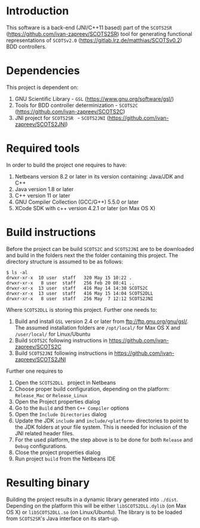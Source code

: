 # **Introduction**

This software is a back-end (JNI/C++11 based) part of the `SCOTS2SR` (<https://github.com/ivan-zapreev/SCOTS2SR>) tool for generating functional representations of `SCOTSv2.0` (<https://gitlab.lrz.de/matthias/SCOTSv0.2>) BDD controllers.

# **Dependencies**

This project is dependent on:

1. GNU Scientific Library - `GSL` (<https://www.gnu.org/software/gsl/>)
2. Tools for BDD controller determinization - `SCOTS2C` (<https://github.com/ivan-zapreev/SCOTS2C>)
3. JNI project for `SCOTS2SR ` - `SCOTS2JNI` (<https://github.com/ivan-zapreev/SCOTS2JNI>)

# **Required tools**

In order to build the project one requires to have:

1. Netbeans version 8.2 or later in its version containing: Java/JDK and C++
2. Java version 1.8 or later
3. C++ version 11 or later
3. GNU Compiler Collection (GCC/G++) 5.5.0 or later
4. XCode SDK with c++ version 4.2.1 or later (on Max OS X)

# **Build instructions**

Before the project can be build `SCOTS2C` and `SCOTS2JNI` are to be downloaded and build in the folders next the the folder containing this project. The directory structure is assumed to be as follows:

```
$ ls -al
drwxr-xr-x  10 user  staff   320 May 15 10:22 .
drwxr-xr-x   8 user  staff   256 Feb 20 08:41 ..
drwxr-xr-x  13 user  staff   416 May 14 14:30 SCOTS2C
drwxr-xr-x  13 user  staff   416 May 15 14:04 SCOTS2DLL
drwxr-xr-x   8 user  staff   256 May  7 12:12 SCOTS2JNI
```
Where `SCOTS2DLL` is storing this project. Further one needs to:

1. Build and install `GSL` version 2.4 or later from <ftp://ftp.gnu.org/gnu/gsl/>. The assumed installation folders are `/opt/local/` for Max OS X and `/user/local/` for Linux/Ubuntu
2. Build `SCOTS2C` following instructions in <https://github.com/ivan-zapreev/SCOTS2C>
3. Build `SCOTS2JNI` following instructions in <https://github.com/ivan-zapreev/SCOTS2JNI>

Further one requires to

1. Open the `SCOTS2DLL ` project in Netbeans
2. Choose proper build configuration, depending on the platform: `Release_Mac` or `Release_Linux`
3. Open the Project properties dialog
4. Go to the `Build` and then `C++ Compiler` options
5. Open the `Include Directories` dialog
6. Update the JDK `include` and `include/<platform>` directories to point to the JDK folders at your file system. This is needed for inclusion of the JNI related header files.
7. For the used platform, the step above is to be done for both `Release` and `Debug` configurations.
8. Close the project properties dialog
3. Run project `build` from the Netbeans IDE

# **Resulting binary**

Building the project results in a dynamic library generated into `./dist`. Depending on the platform this will be either `libSCOTS2DLL.dylib` (on Max OS X) or `libSCOTS2DLL.so` (on Linux/Ubuntu). The library is to be loaded from `SCOTS2SR`'s Java interface on its start-up.
